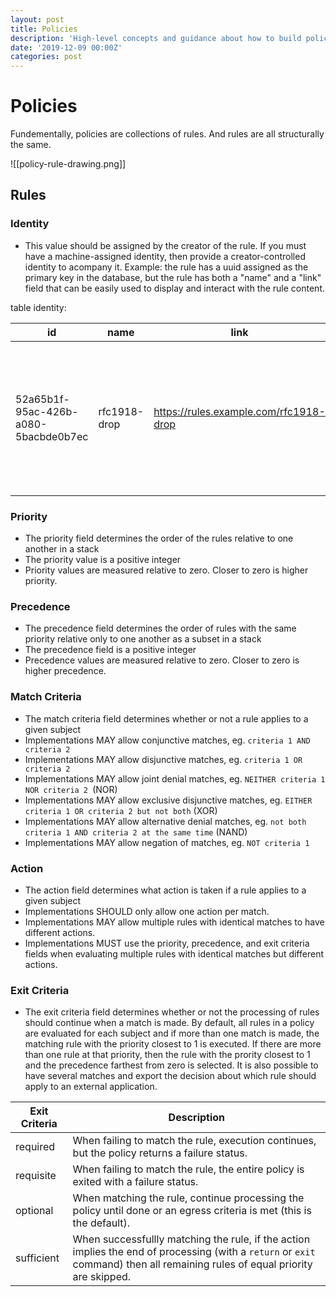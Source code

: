 ```yaml
---
layout: post
title: Policies
description: 'High-level concepts and guidance about how to build policies out of rules so that we can unify many policy engines with portable and composable policies'
date: '2019-12-09 00:00Z'
categories: post
---
```


# Policies

Fundementally, policies are collections of rules.  And rules are all structurally the same.

![[policy-rule-drawing.png]]

## Rules

### Identity

* This value should be assigned by the creator of the rule.  If you must have a machine-assigned identity, then provide a creator-controlled identity to acompany it.  Example:  the rule has a uuid assigned as the primary key in the database, but the rule has both a "name" and a "link" field that can be easily used to display and interact with the rule content.

table identity:

|id|name|link|description|
|---|---|---|---|
|52a65b1f-95ac-426b-a080-5bacbde0b7ec|rfc1918-drop|https://rules.example.com/rfc1918-drop |This rule matches any IPv4 address in the reserved space as identified by IETF RFC 1918 and drops the packet|

### Priority

* The priority field determines the order of the rules relative to one another in a stack
* The priority value is a positive integer
* Priority values are measured relative to zero.  Closer to zero is higher priority.

### Precedence

* The precedence field determines the order of rules with the same priority relative only to one another as a subset in a stack
* The precedence field is a positive integer
* Precedence values are measured relative to zero.  Closer to zero is higher precedence.

### Match Criteria

* The match criteria field determines whether or not a rule applies to a given subject 
* Implementations MAY allow conjunctive matches, eg. `criteria 1 AND criteria 2` 
* Implementations MAY allow disjunctive matches, eg. `criteria 1 OR criteria 2`
* Implementations MAY allow joint denial matches, eg. `NEITHER criteria 1 NOR criteria 2 `(NOR)
* Implementations MAY allow exclusive disjunctive matches, eg. `EITHER criteria 1 OR criteria 2 but not both` (XOR)
* Implementations MAY allow alternative denial matches, eg. `not both criteria 1 AND criteria 2 at the same time` (NAND)
* Implementations MAY allow negation of matches, eg. `NOT criteria 1`

### Action

* The action field determines what action is taken if a rule applies to a given subject
* Implementations SHOULD only allow one action per match.
* Implementations MAY allow multiple rules with identical matches to have different actions.
* Implementations MUST use the priority, precedence, and exit criteria fields when evaluating multiple rules with identical matches but different actions.

### Exit Criteria

* The exit criteria field determines whether or not the processing of rules should continue when a match is made.  By default, all rules in a policy are evaluated for each subject and if more than one match is made, the matching rule with the priority closest to 1 is executed.  If there are more than one rule at that priority, then the rule with the prority closest to 1 and the precedence farthest from zero is selected.  It is also possible to have several matches and export the decision about which rule should apply to an external application.

| Exit Criteria | Description |
|---|---|
|required| When failing to match the rule, execution continues, but the policy returns a failure status. |
|requisite|When failing to match the rule, the entire policy is exited with a failure status. |
|optional|When matching the rule, continue processing the policy until done or an egress criteria is met (this is the default). |
|sufficient|When successfullly matching the rule, if the action implies the end of processing (with a `return` or `exit` command) then all remaining rules of equal priority are skipped. |
